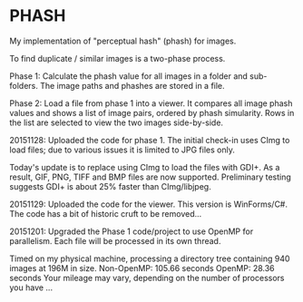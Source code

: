 # PHASH
My implementation of "perceptual hash" (phash) for images.

To find duplicate / similar images is a two-phase process.

Phase 1:
Calculate the phash value for all images in a folder and sub-folders. The image paths and phashes are stored in a file.

Phase 2:
Load a file from phase 1 into a viewer. It compares all image phash values and shows a list of image pairs, ordered by phash simularity. Rows in the list are selected to view the two images side-by-side.

20151128:
Uploaded the code for phase 1. The initial check-in uses CImg to load files; due to various issues it is limited to JPG files only.

Today's update is to replace using CImg to load the files with GDI+. As a result, GIF, PNG, TIFF and BMP files are now supported. Preliminary testing suggests GDI+ is about 25% faster than CImg/libjpeg.

20151129:
Uploaded the code for the viewer. This version is WinForms/C#. The code has a bit of historic cruft to be removed...

20151201:
Upgraded the Phase 1 code/project to use OpenMP for parallelism. Each file will be processed in its own thread.

Timed on my physical machine, processing a directory tree containing 940 images at 196M in size.
Non-OpenMP: 105.66 seconds
    OpenMP:  28.36 seconds
Your mileage may vary, depending on the number of processors you have ...
